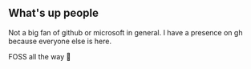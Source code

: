 ## What's up people

Not a big fan of github or microsoft in general. I have a presence on gh because everyone else is here. 

FOSS all the way 🦅
